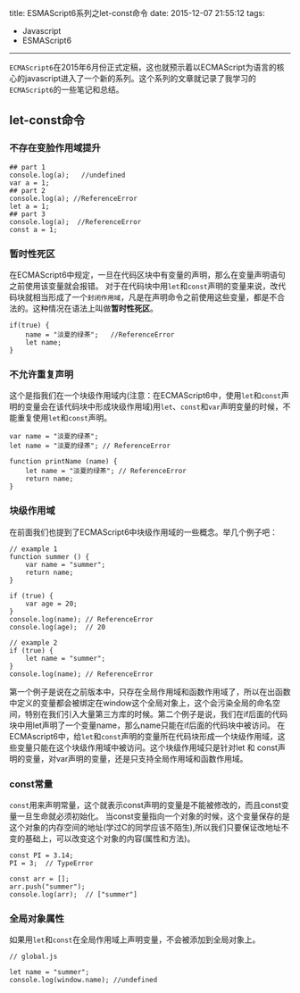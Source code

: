 title: ESMAScript6系列之let-const命令
date: 2015-12-07 21:55:12
tags:
- Javascript
- ESMAScript6
---
`ECMAScript6`在2015年6月份正式定稿，这也就预示着以ECMAScript为语言的核心的javascript进入了一个新的系列。这个系列的文章就记录了我学习的`ECMAScript6`的一些笔记和总结。

<!--more-->
## let-const命令

### 不存在变脸作用域提升
```
## part 1
console.log(a);   //undefined  
var a = 1;
## part 2
console.log(a); //ReferenceError
let a = 1;
## part 3
console.log(a);  //ReferenceError
const a = 1;
```
### 暂时性死区
在ECMAScript6中规定，一旦在代码区块中有变量的声明，那么在变量声明语句之前使用该变量就会报错。
对于在代码块中用`let`和`const`声明的变量来说，改代码块就相当形成了一个`封闭作用域`，凡是在声明命令之前使用这些变量，都是不合法的。这种情况在语法上叫做**暂时性死区**。
```
if(true) {
    name = "淡夏的绿茶";   //ReferenceError
    let name;
}
```

### 不允许重复声明
这个是指我们在一个块级作用域内(注意：在ECMAScript6中，使用`let`和`const`声明的变量会在该代码块中形成块级作用域)用`let`、`const`和`var`声明变量的时候，不能重复使用`let`和`const`声明。
```
var name = "淡夏的绿茶";
let name = "淡夏的绿茶"; // ReferenceError
```
```
function printName (name) {
    let name = "淡夏的绿茶"; // ReferenceError
    return name;
}
```
### 块级作用域
在前面我们也提到了ECMAScript6中块级作用域的一些概念。举几个例子吧：
```
// example 1
function summer () {
    var name = "summer";
    return name;
}

if (true) {
    var age = 20;
}
console.log(name); // ReferenceError
console.log(age);  // 20
```
```
// example 2
if (true) {
    let name = "summer";
}
console.log(name); // ReferenceError
```
第一个例子是说在之前版本中，只存在全局作用域和函数作用域了，所以在出函数中定义的变量都会被绑定在window这个全局对象上，这个会污染全局的命名空间，特别在我们引入大量第三方库的时候。第二个例子是说，我们在if后面的代码块中用let声明了一个变量name，那么name只能在if后面的代码块中被访问。
在ECMAscript6中，给`let`和`const`声明的变量所在代码块形成一个块级作用域，这些变量只能在这个块级作用域中被访问。这个块级作用域只是针对let 和 const声明的变量，对var声明的变量，还是只支持全局作用域和函数作用域。
### const常量
`const`用来声明常量，这个就表示const声明的变量是不能被修改的，而且const变量一旦生命就必须初始化。
当const变量指向一个对象的时候，这个变量保存的是这个对象的内存空间的地址(学过C的同学应该不陌生),所以我们只要保证改地址不变的基础上，可以改变这个对象的内容(属性和方法)。
```
const PI = 3.14;
PI = 3;  // TypeError

const arr = [];
arr.push("summer");
console.log(arr);  // ["summer"]
```

### 全局对象属性
如果用`let`和`const`在全局作用域上声明变量，不会被添加到全局对象上。
```
// global.js

let name = "summer";
console.log(window.name); //undefined
```
